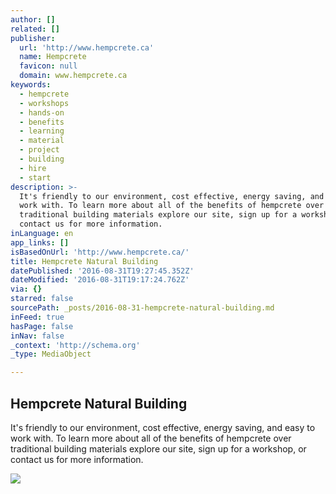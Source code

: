 ```yaml
---
author: []
related: []
publisher:
  url: 'http://www.hempcrete.ca'
  name: Hempcrete
  favicon: null
  domain: www.hempcrete.ca
keywords:
  - hempcrete
  - workshops
  - hands-on
  - benefits
  - learning
  - material
  - project
  - building
  - hire
  - start
description: >-
  It's friendly to our environment, cost effective, energy saving, and easy to
  work with. To learn more about all of the benefits of hempcrete over
  traditional building materials explore our site, sign up for a workshop, or
  contact us for more information.
inLanguage: en
app_links: []
isBasedOnUrl: 'http://www.hempcrete.ca/'
title: Hempcrete Natural Building
datePublished: '2016-08-31T19:27:45.352Z'
dateModified: '2016-08-31T19:17:24.762Z'
via: {}
starred: false
sourcePath: _posts/2016-08-31-hempcrete-natural-building.md
inFeed: true
hasPage: false
inNav: false
_context: 'http://schema.org'
_type: MediaObject

---
```

<article style=""><h1>Hempcrete Natural Building</h1><p>It's friendly to our environment, cost effective, energy saving, and easy to work with. To learn more about all of the benefits of hempcrete over traditional building materials explore our site, sign up for a workshop, or contact us for more information.</p><img src="http://www.hempcrete.ca/wp-content/uploads/2014/10/small-leaf.jpg" /></article>